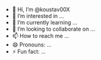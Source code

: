 - 👋 Hi, I’m @koustav00X
- 👀 I’m interested in ...
- 🌱 I’m currently learning ...
- 💞️ I’m looking to collaborate on ...
- 📫 How to reach me ...
- 😄 Pronouns: ...
- ⚡ Fun fact: ...

<!---
koustav00X/koustav00X is a ✨ special ✨ repository because its `README.md` (this file) appears on your GitHub profile.
You can click the Preview link to take a look at your changes.
--->
